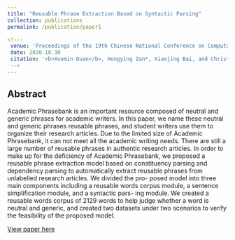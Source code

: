 ```yaml
---
title: "Reusable Phrase Extraction Based on Syntactic Parsing"
collection: publications
permalink: /publication/paper1

<!---
 venue: 'Proceedings of the 19th Chinese National Conference on Computational Linguistics' 
 date: 2020.10.30 
 citation: '<b>Xuemin Duan</b>, Hongying Zan*, Xiaojing Bai, and Christoph Zähner. <i>Proceedings of the 19th Chinese National Conference on Computational Linguistics</i>. <b>CCL 2020</b>.'
 -->
---
```


## Abstract
Academic Phrasebank is an important resource composed of neutral and generic phrases for academic writers. In this paper, we name these neutral and generic phrases reusable phrases, and student writers use them to organize their research articles. Due to the limited size of Academic Phrasebank, it can not meet all the academic writing needs. There are still a large number of reusable phrases in authentic research articles. In order to make up for the deficiency of Academic Phrasebank, we proposed a reusable phrase extraction model based on constituency parsing and dependency parsing to automatically extract reusable phrases from unlabelled research articles. We divided the pro- posed model into three main components including a reusable words corpus module, a sentence simplification module, and a syntactic pars- ing module. We created a reusable words corpus of 2129 words to help judge whether a word is neutral and generic, and created two datasets under two scenarios to verify the feasibility of the proposed model.

[View paper here](https://aclanthology.org/2020.ccl-1.108v2.pdf)


